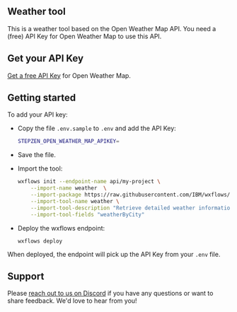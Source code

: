 ## Weather tool

This is a weather tool based on the Open Weather Map API. You need a (free) API Key for Open Weather Map to use this API.

## Get your API Key

[Get a free API Key](https://openweathermap.org/) for Open Weather Map.

## Getting started

To add your API key:

- Copy the file `.env.sample` to `.env` and add the API Key:

    ```bash
    STEPZEN_OPEN_WEATHER_MAP_APIKEY=
    ```

- Save the file.

- Import the tool:

    ```bash
    wxflows init --endpoint-name api/my-project \
        --import-name weather  \
        --import-package https://raw.githubusercontent.com/IBM/wxflows/refs/heads/main/tools/weather.zip \
        --import-tool-name weather \
        --import-tool-description "Retrieve detailed weather information." \
        --import-tool-fields "weatherByCity"
    ```

- Deploy the wxflows endpoint:

    ```
    wxflows deploy
    ```

When deployed, the endpoint will pick up the API Key from your `.env` file.

## Support

Please [reach out to us on Discord](https://ibm.biz/wxflows-discord) if you have any questions or want to share feedback. We'd love to hear from you!
